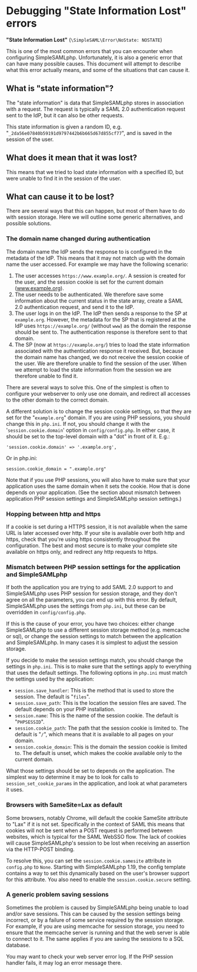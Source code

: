 Debugging "State Information Lost" errors
=========================================

**"State Information Lost"** (`\SimpleSAML\Error\NoState: NOSTATE`)

This is one of the most common errors that you can encounter when configuring
SimpleSAMLphp. Unfortunately, it is also a generic error that can have many
possible causes. This document will attempt to describe what this error
actually means, and some of the situations that can cause it.

<!-- {{TOC}} -->

What is "state information"?
----------------------------

The "state information" is data that SimpleSAMLphp stores in association with a
request. The request is typically a SAML 2.0 authentication request sent to
the IdP, but it can also be other requests.

This state information is given a random ID, e.g.
"`_2da56e07840b59191d9797442b6b665d67d855cf77`", and is saved in the session of
the user.

What does it mean that it was lost?
-----------------------------------

This means that we tried to load state information with a specified ID, but
were unable to find it in the session of the user.

What can cause it to be lost?
-----------------------------

There are several ways that this can happen, but most of them have to do
with session storage. Here we will outline some generic alternatives, and
possible solutions.

### The domain name changed during authentication

The domain name the IdP sends the response to is configured in the metadata of
the IdP. This means that it may not match up with the domain name the user
accessed. For example we may have the following scenario:

1. The user accesses `https://www.example.org/`. A session is created for the user, and the session cookie is set for the current domain (www.example.org).
1. The user needs to be authenticated. We therefore save some information about the current status in the state array, create a SAML 2.0 authentication request, and send it to the IdP.
1. The user logs in on the IdP. The IdP then sends a response to the SP at `example.org`. However, the metadata for the SP that is registered at the IdP uses `https://example.org/` (without `www`) as the domain the response should be sent to. The authentication response is therefore sent to that domain.
1. The SP (now at `https://example.org/`) tries to load the state information associated with the authentication response it received. But, because the domain name has changed, we do not receive the session cookie of the user. We are therefore unable to find the session of the user. When we attempt to load the state information from the session we are therefore unable to find it. 

There are several ways to solve this. One of the simplest is often to configure
your webserver to only use one domain, and redirect all accesses to the other
domain to the correct domain.

A different solution is to change the session cookie settings, so that they are
set for the "`example.org`" domain. If you are using PHP sessions, you should
change this in `php.ini`. If not, you should change it with the
'`session.cookie.domain`' option in `config/config.php`. In either case, it should
be set to the top-level domain with a "dot" in front of it. E.g.:

	'session.cookie.domain' => '.example.org',

Or in php.ini:

	session.cookie_domain = ".example.org"

Note that if you use PHP sessions, you will also have to make sure that your
application uses the same domain when it sets the cookie. How that is done
depends on your application. (See the section about mismatch between
application PHP session settings and SimpleSAMLphp session settings.)

### Hopping between http and https

If a cookie is set during a HTTPS session, it is not available when the same
URL is later accessed over http. If your site is available over both http and
https, check that you're using https consistently throughout the configuration.
The best and most secure is to make your complete site available on https only,
and redirect any http requests to https.

### Mismatch between PHP session settings for the application and SimpleSAMLphp

If both the application you are trying to add SAML 2.0 support to and
SimpleSAMLphp uses PHP session for session storage, and they don't agree on all
the parameters, you can end up with this error. By default, SimpleSAMLphp uses
the settings from `php.ini`, but these can be overridden in `config/config.php`.

If this is the cause of your error, you have two choices: either change
SimpleSAMLphp to use a different session storage method (e.g. memcache or sql),
or change the session settings to match between the application and
SimpleSAMLphp. In many cases it is simplest to adjust the session storage.

If you decide to make the session settings match, you should change the
settings in `php.ini`. This is to make sure that the settings apply to everything
that uses the default settings. The following options in `php.ini` must match the
settings used by the application:

* `session.save_handler`: This is the method that is used to store the session. The default is "`files`".
* `session.save_path`: This is the location the session files are saved. The default depends on your PHP installation.
* `session.name`: This is the name of the session cookie. The default is "`PHPSESSID`".
* `session.cookie_path`: The path that the session cookie is limited to. The default is "`/`", which means that it is available to all pages on your domain.
* `session.cookie_domain`: This is the domain the session cookie is limited to. The default is unset, which makes the cookie available only to the current domain. 

What those settings should be set to depends on the application. The simplest
way to determine it may be to look for calls to `session_set_cookie_params` in
the application, and look at what parameters it uses.

### Browsers with SameSite=Lax as default

Some browsers, notably Chrome, will default the cookie SameSite attribute to "Lax" if it
is not set. Specifically in the context of SAML this means that cookies will not be sent
when a POST request is performed between websites, which is typical for the SAML WebSSO
flow. The lack of cookies will cause SimpleSAMLphp's session to be lost when receiving an
assertion via the HTTP-POST binding.

To resolve this, you can set the `session.cookie.samesite` attribute in `config.php`
to `None`. Starting with SimpleSAMLphp 1.19, the config template contains a way to
set this dynamically based on the user's browser support for this attribute.
You also need to enable the `session.cookie.secure` setting.

### A generic problem saving sessions

Sometimes the problem is caused by SimpleSAMLphp being unable to load and/or save
sessions. This can be caused by the session settings being incorrect, or by a
failure of some service required by the session storage. For example, if you
are using memcache for session storage, you need to ensure that the memcache
server is running and that the web server is able to connect to it. The same
applies if you are saving the sessions to a SQL database.

You may want to check your web server error log. If the PHP session handler
fails, it may log an error message there.
